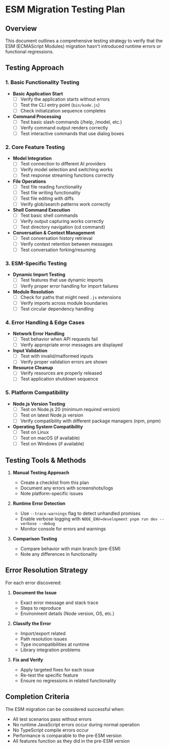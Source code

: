 # ESM Migration Testing Plan

## Overview
This document outlines a comprehensive testing strategy to verify that the ESM (ECMAScript Modules) migration hasn't introduced runtime errors or functional regressions.

## Testing Approach

### 1. Basic Functionality Testing

- **Basic Application Start**
  - [ ] Verify the application starts without errors
  - [ ] Test the CLI entry point (`bin/kode.js`)
  - [ ] Check initialization sequence completes

- **Command Processing**
  - [ ] Test basic slash commands (/help, /model, etc.)
  - [ ] Verify command output renders correctly
  - [ ] Test interactive commands that use dialog boxes

### 2. Core Feature Testing

- **Model Integration**
  - [ ] Test connection to different AI providers
  - [ ] Verify model selection and switching works
  - [ ] Test response streaming functions correctly

- **File Operations**
  - [ ] Test file reading functionality
  - [ ] Test file writing functionality
  - [ ] Test file editing with diffs
  - [ ] Verify glob/search patterns work correctly

- **Shell Command Execution**
  - [ ] Test basic shell commands
  - [ ] Verify output capturing works correctly
  - [ ] Test directory navigation (cd command)

- **Conversation & Context Management**
  - [ ] Test conversation history retrieval
  - [ ] Verify context retention between messages
  - [ ] Test conversation forking/resuming

### 3. ESM-Specific Testing

- **Dynamic Import Testing**
  - [ ] Test features that use dynamic imports
  - [ ] Verify proper error handling for import failures

- **Module Resolution**
  - [ ] Check for paths that might need `.js` extensions
  - [ ] Verify imports across module boundaries
  - [ ] Test circular dependency handling

### 4. Error Handling & Edge Cases

- **Network Error Handling**
  - [ ] Test behavior when API requests fail
  - [ ] Verify appropriate error messages are displayed

- **Input Validation**
  - [ ] Test with invalid/malformed inputs
  - [ ] Verify proper validation errors are shown

- **Resource Cleanup**
  - [ ] Verify resources are properly released
  - [ ] Test application shutdown sequence

### 5. Platform Compatibility

- **Node.js Version Testing**
  - [ ] Test on Node.js 20 (minimum required version)
  - [ ] Test on latest Node.js version
  - [ ] Verify compatibility with different package managers (npm, pnpm)

- **Operating System Compatibility**
  - [ ] Test on Linux
  - [ ] Test on macOS (if available)
  - [ ] Test on Windows (if available)

## Testing Tools & Methods

1. **Manual Testing Approach**
   - Create a checklist from this plan
   - Document any errors with screenshots/logs
   - Note platform-specific issues

2. **Runtime Error Detection**
   - Use `--trace-warnings` flag to detect unhandled promises
   - Enable verbose logging with `NODE_ENV=development pnpm run dev --verbose --debug`
   - Monitor console for errors and warnings

3. **Comparison Testing**
   - Compare behavior with main branch (pre-ESM)
   - Note any differences in functionality

## Error Resolution Strategy

For each error discovered:

1. **Document the Issue**
   - Exact error message and stack trace
   - Steps to reproduce
   - Environment details (Node version, OS, etc.)

2. **Classify the Error**
   - Import/export related
   - Path resolution issues
   - Type incompatibilities at runtime
   - Library integration problems

3. **Fix and Verify**
   - Apply targeted fixes for each issue
   - Re-test the specific feature
   - Ensure no regressions in related functionality

## Completion Criteria

The ESM migration can be considered successful when:

- All test scenarios pass without errors
- No runtime JavaScript errors occur during normal operation
- No TypeScript compile errors occur
- Performance is comparable to the pre-ESM version
- All features function as they did in the pre-ESM version

